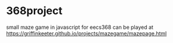 # 368project
small maze game in javascript for eecs368
can be played at https://griffinkeeter.github.io/projects/mazegame/mazepage.html
